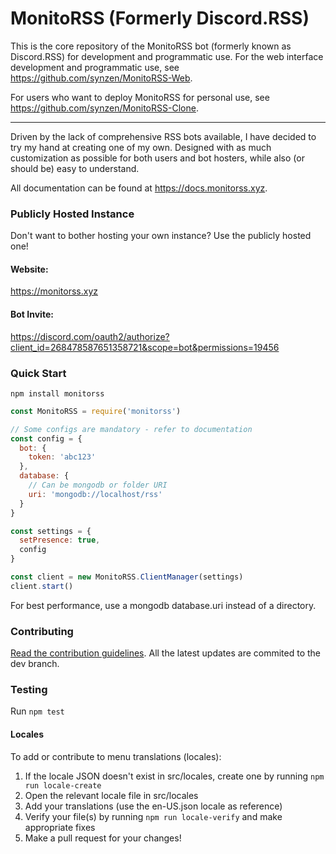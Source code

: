 # MonitoRSS (Formerly Discord.RSS)

This is the core repository of the MonitoRSS bot (formerly known as Discord.RSS) for development and programmatic use. For the web interface development and programmatic use, see https://github.com/synzen/MonitoRSS-Web.

For users who want to deploy MonitoRSS for personal use, see https://github.com/synzen/MonitoRSS-Clone.

***

Driven by the lack of comprehensive RSS bots available, I have decided to try my hand at creating one of my own. Designed with as much customization as possible for both users and bot hosters, while also (or should be) easy to understand.

All documentation can be found at https://docs.monitorss.xyz.

### Publicly Hosted Instance

Don't want to bother hosting your own instance? Use the publicly hosted one!

#### Website:

https://monitorss.xyz

#### Bot Invite:

https://discord.com/oauth2/authorize?client_id=268478587651358721&scope=bot&permissions=19456

### Quick Start


```
npm install monitorss
```

```js
const MonitoRSS = require('monitorss')

// Some configs are mandatory - refer to documentation
const config = {
  bot: {
    token: 'abc123'
  },
  database: {
    // Can be mongodb or folder URI
    uri: 'mongodb://localhost/rss'
  }
}

const settings = {
  setPresence: true,
  config
}

const client = new MonitoRSS.ClientManager(settings)
client.start()
```

For best performance, use a mongodb database.uri instead of a directory.

### Contributing

[Read the contribution guidelines](https://github.com/synzen/MonitoRSS/blob/master/CONTRIBUTING.md). All the latest updates are commited to the dev branch. 

### Testing

Run `npm test`

#### Locales

To add or contribute to menu translations (locales):

1. If the locale JSON doesn't exist in src/locales, create one by running `npm run locale-create`
2. Open the relevant locale file in src/locales
3. Add your translations (use the en-US.json locale as reference)
4. Verify your file(s) by running `npm run locale-verify` and make appropriate fixes
4. Make a pull request for your changes!
